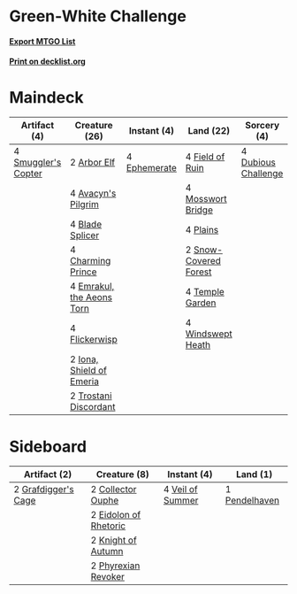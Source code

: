 # Green-White Challenge

#### [Export MTGO List](../collection/Green-White%20Challenge/Green-White%20Challenge.txt)
#### [Print on decklist.org](http://decklist.org/?deckmain=2%09Arbor%20Elf%0A4%09Avacyn's%20Pilgrim%0A4%09Blade%20Splicer%0A4%09Charming%20Prince%0A4%09Dubious%20Challenge%0A4%09Emrakul,%20the%20Aeons%20Torn%0A4%09Ephemerate%0A4%09Field%20of%20Ruin%0A4%09Flickerwisp%0A2%09Iona,%20Shield%20of%20Emeria%0A4%09Mosswort%20Bridge%0A4%09Plains%0A4%09Smuggler's%20Copter%0A2%09Snow-Covered%20Forest%0A4%09Temple%20Garden%0A2%09Trostani%20Discordant%0A4%09Windswept%20Heath&deckside=2%09Collector%20Ouphe%0A2%09Eidolon%20of%20Rhetoric%0A2%09Grafdigger's%20Cage%0A2%09Knight%20of%20Autumn%0A1%09Pendelhaven%0A2%09Phyrexian%20Revoker%0A4%09Veil%20of%20Summer)
# Maindeck

|                                         Artifact (4)                                         |                                           Creature (26)                                            |                                      Instant (4)                                      |                                           Land (22)                                            |                                         Sorcery (4)                                          |
|----------------------------------------------------------------------------------------------|----------------------------------------------------------------------------------------------------|---------------------------------------------------------------------------------------|------------------------------------------------------------------------------------------------|----------------------------------------------------------------------------------------------|
|4 [Smuggler's Copter](http://gatherer.wizards.com/Pages/Card/Details.aspx?multiverseid=417808)|2 [Arbor Elf](http://gatherer.wizards.com/Pages/Card/Details.aspx?multiverseid=442149)              |4 [Ephemerate](http://gatherer.wizards.com/Pages/Card/Details.aspx?multiverseid=463956)|4 [Field of Ruin](http://gatherer.wizards.com/Pages/Card/Details.aspx?multiverseid=435415)      |4 [Dubious Challenge](http://gatherer.wizards.com/Pages/Card/Details.aspx?multiverseid=417725)|
|                                                                                              |4 [Avacyn's Pilgrim](http://gatherer.wizards.com/Pages/Card/Details.aspx?multiverseid=243212)       |                                                                                       |4 [Mosswort Bridge](http://gatherer.wizards.com/Pages/Card/Details.aspx?multiverseid=220570)    |                                                                                              |
|                                                                                              |4 [Blade Splicer](http://gatherer.wizards.com/Pages/Card/Details.aspx?multiverseid=425828)          |                                                                                       |4 [Plains](http://gatherer.wizards.com/Pages/Card/Details.aspx?multiverseid=439856)             |                                                                                              |
|                                                                                              |4 [Charming Prince](http://gatherer.wizards.com/Pages/Card/Details.aspx?multiverseid=472970)        |                                                                                       |2 [Snow-Covered Forest](http://gatherer.wizards.com/Pages/Card/Details.aspx?multiverseid=121192)|                                                                                              |
|                                                                                              |4 [Emrakul, the Aeons Torn](http://gatherer.wizards.com/Pages/Card/Details.aspx?multiverseid=397905)|                                                                                       |4 [Temple Garden](http://gatherer.wizards.com/Pages/Card/Details.aspx?multiverseid=405112)      |                                                                                              |
|                                                                                              |4 [Flickerwisp](http://gatherer.wizards.com/Pages/Card/Details.aspx?multiverseid=376338)            |                                                                                       |4 [Windswept Heath](http://gatherer.wizards.com/Pages/Card/Details.aspx?multiverseid=405115)    |                                                                                              |
|                                                                                              |2 [Iona, Shield of Emeria](http://gatherer.wizards.com/Pages/Card/Details.aspx?multiverseid=397800) |                                                                                       |                                                                                                |                                                                                              |
|                                                                                              |2 [Trostani Discordant](http://gatherer.wizards.com/Pages/Card/Details.aspx?multiverseid=452958)    |                                                                                       |                                                                                                |                                                                                              |


# Sideboard

|                                         Artifact (2)                                         |                                          Creature (8)                                          |                                        Instant (4)                                        |                                        Land (1)                                        |
|----------------------------------------------------------------------------------------------|------------------------------------------------------------------------------------------------|-------------------------------------------------------------------------------------------|----------------------------------------------------------------------------------------|
|2 [Grafdigger's Cage](http://gatherer.wizards.com/Pages/Card/Details.aspx?multiverseid=278452)|2 [Collector Ouphe](http://gatherer.wizards.com/Pages/Card/Details.aspx?multiverseid=464107)    |4 [Veil of Summer](http://gatherer.wizards.com/Pages/Card/Details.aspx?multiverseid=466952)|1 [Pendelhaven](http://gatherer.wizards.com/Pages/Card/Details.aspx?multiverseid=442233)|
|                                                                                              |2 [Eidolon of Rhetoric](http://gatherer.wizards.com/Pages/Card/Details.aspx?multiverseid=380409)|                                                                                           |                                                                                        |
|                                                                                              |2 [Knight of Autumn](http://gatherer.wizards.com/Pages/Card/Details.aspx?multiverseid=452933)   |                                                                                           |                                                                                        |
|                                                                                              |2 [Phyrexian Revoker](http://gatherer.wizards.com/Pages/Card/Details.aspx?multiverseid=383343)  |                                                                                           |                                                                                        |

